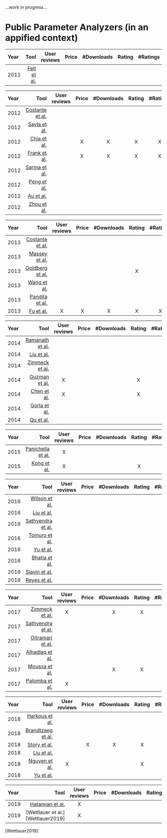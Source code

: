 ...work in progress...

# Public Parameter Analyzers (in an appified context)

| Year | Tool | User reviews | Price | #Downloads | Rating | #Ratings | Size/Space | Developer | Category | Description | Permissions | Search ranking | Terms & Conditions | Privacy Policy |
|:--- | ---:|:---:|:---:|:---:|:---:|:---:|:---:|:---:|:---:|:---:|:---:|:---:|:---:|:---:|
|2011|[Felt et al.][Felt2012]||||||||||X||||


| Year | Tool | User reviews | Price | #Downloads | Rating | #Ratings | Size/Space | Developer | Category | Description | Permissions | Search ranking | Terms & Conditions | Privacy Policy |
|:--- | ---:|:---:|:---:|:---:|:---:|:---:|:---:|:---:|:---:|:---:|:---:|:---:|:---:|:---:|
|2012|[Costante et al.][Costante2012]     | | | | | | | | | | | | | |X|
|2012|[Savla et al.][Savla2012]           ||||||||||||||X|
|2012|[Chia et al.][Chia2012]             ||X|X|X|X||X|||X|||||
|2012|[Frank et al.][Frank2012]           ||X|X|X|X|||||X|||||
|2012|[Sarma et al.][Sarma2012]           ||||||||X||X|||||
|2012|[Peng et al.][Peng2012]             ||||||||X||X||||
|2012|[Au et al.][Au2012]                 ||||||||||X||||
|2012|[Zhou et al.][Zhou2012]             ||||||||||X||||


| Year | Tool | User reviews | Price | #Downloads | Rating | #Ratings | Size/Space | Developer | Category | Description | Permissions | Search ranking | Terms & Conditions | Privacy Policy |
|:--- | ---:|:---:|:---:|:---:|:---:|:---:|:---:|:---:|:---:|:---:|:---:|:---:|:---:|:---:|
|2013|[Costante et al.][Costante2013]     ||||||||||||||X|
|2013|[Massey et al.][Massey2013]         ||||||||||||||X|
|2013|[Goldberg et al.][Goldberg2013]     ||||X||||X||X|||||
|2013|[Wang et al.][Wang2013]             ||||||||X||X||||
|2013|[Pandita et al.][Pandita2013]       |||||||||X|X||||
|2013|[Fu et al.][Fu2013]                 |X|X|X|X|X|||X|||||||


| Year | Tool | User reviews | Price | #Downloads | Rating | #Ratings | Size/Space | Developer | Category | Description | Permissions | Search ranking | Terms & Conditions | Privacy Policy |
|:--- | ---:|:---:|:---:|:---:|:---:|:---:|:---:|:---:|:---:|:---:|:---:|:---:|:---:|:---:|
|2014|[Ramanath et al.][Ramanath2014]     |||||||||||||X|
|2014|[Liu et al.][Liu2014]               |||||||||||||X|
|2014|[Zimmeck et al.][Zimmeck2014]       |||||||||||||X|
|2014|[Guzman et al.][Guzman2014]         |X|||X||||X|||||||
|2014|[Chen et al.][Chen2014]             |X|||X|||||||||||
|2014|[Gorla et al.][Gorla2014]           ||||||||X|X|X||||
|2014|[Qu et al.][Qu2014]                 |||||||||X|X||||


| Year | Tool | User reviews | Price | #Downloads | Rating | #Ratings | Size/Space | Developer | Category | Description | Permissions | Search ranking | Terms & Conditions | Privacy Policy |
|:--- | ---:|:---:|:---:|:---:|:---:|:---:|:---:|:---:|:---:|:---:|:---:|:---:|:---:|:---:|
|2015|[Panichella et al.][Panichella2015] |X|||||||X|||||||
|2015|[Kong et al.][Kong2015]             |X|||X||||X|||||||


| Year | Tool | User reviews | Price | #Downloads | Rating | #Ratings | Size/Space | Developer | Category | Description | Permissions | Search ranking | Terms & Conditions | Privacy Policy |
|:--- | ---:|:---:|:---:|:---:|:---:|:---:|:---:|:---:|:---:|:---:|:---:|:---:|:---:|:---:|
|2016|[Wilson et al.][Wilson2016]         |||||||||||||X|
|2016|[Liu et al.][Liu2016]               |||||||||||||X|
|2016|[Sathyendra et al.][Sathyendra2016] |||||||||||||X|
|2016|[Tomuro et al.][Tomuro2016]         |||||||||||||X|
|2016|[Yu et al.][Yu2016]                 |||||||||||||X|
|2016|[Bhatia et al.][Bhatia2016]         |||||||||||||X|
|2016|[Slavin et al.][Slavin2016]         ||||||||X|||||X|
|2016|[Reyes et al.][Reyes2016]           ||||||||X|||||X|


| Year | Tool | User reviews | Price | #Downloads | Rating | #Ratings | Size/Space | Developer | Category | Description | Permissions | Search ranking | Terms & Conditions | Privacy Policy |
|:--- | ---:|:---:|:---:|:---:|:---:|:---:|:---:|:---:|:---:|:---:|:---:|:---:|:---:|:---:|
|2017|[Zimmeck et al.][Zimmeck2017]       |X||X|X||||X||X|||X|
|2017|[Sathyendra et al.][Sathyendra2017] |||||||||||||X|
|2017|[Oltramari et al.][Oltramari2017]   |||||||||||||X|
|2017|[Alhadlaq et al.][Alhadlaq2017]     |||||||||||||X|
|2017|[Moussa et al.][Moussa2017]         |||X|X|||X|X||X||||
|2017|[Palomba et al.][Palomba2017]       |X|||||||||||||


| Year | Tool | User reviews | Price | #Downloads | Rating | #Ratings | Size/Space | Developer | Category | Description | Permissions | Search ranking | Terms & Conditions | Privacy Policy |
|:--- | ---:|:---:|:---:|:---:|:---:|:---:|:---:|:---:|:---:|:---:|:---:|:---:|:---:|:---:|
|2018|[Harkous et al.][Harkous2018]       |||||||||||||X|
|2018|[Brandtzaeg et al.][Brandtzaeg2018] ||||||||||||X|X|
|2018|[Story et al.][Story2018]           ||X|X|X|X|||X|||||X|
|2018|[Liu et al.][Liu2018]               |||||||||||||X|
|2018|[Nguyen et al.][Nguyen2018]         |X|||X||||X||X||||
|2018|[Yu et al.][Yu2018]                 |||||||||X|X|||X|


| Year | Tool | User reviews | Price | #Downloads | Rating | #Ratings | Size/Space | Developer | Category | Description | Permissions | Search ranking | Terms & Conditions | Privacy Policy |
|:--- | ---:|:---:|:---:|:---:|:---:|:---:|:---:|:---:|:---:|:---:|:---:|:---:|:---:|:---:|
|2019|[Hatamian et al.][Hatamian2019]     |X|||||||||X|||X|
|2019|[Wettlauer et al.][Wettlauer2019]   |X|||||||||X|||X|

[Felt2012]:https://dl.acm.org/citation.cfm?doid=2046707.2046779

[Costante2012]:https://dl.acm.org/citation.cfm?doid=2381966.2381979
[Savla2012]:https://ieeexplore.ieee.org/document/6268006
[Chia2012]:https://dl.acm.org/citation.cfm?doid=2187836.2187879
[Frank2012]:https://ieeexplore.ieee.org/document/6413840
[Sarma2012]:https://dl.acm.org/citation.cfm?doid=2295136.2295141
[Peng2012]:https://dl.acm.org/citation.cfm?doid=2382196.2382224
[Au2012]:https://doi.org/10.1145/2382196.2382222
[Zhou2012]:https://www.semanticscholar.org/paper/Hey%2C-You%2C-Get-Off-of-My-Market%3A-Detecting-Malicious-Zhou-Wang/e4f7e5a5886c06f3f84e1256941ceb3d149471bf

[Costante2013]:https://www.semanticscholar.org/paper/What-websites-know-about-you-%3A-privacy-policy-using-Costante-Hartog/1cab87d62e3876db181598cbb7478fd9585ecab1
[Massey2013]:https://doi.org/10.1109/re.2013.6636700
[Goldberg2013]:https://doi.org/10.18419/opus-3038
[Wang2013]:https://doi.org/10.1007/978-3-642-39256-6_15
[Pandita2013]:https://www.usenix.org/conference/usenixsecurity13/technical-sessions/presentation/pandita
[Fu2013]:https://doi.org/10.1145/2487575.2488202

[Ramanath2014]:https://aclweb.org/anthology/P14-2099/
[Liu2014]:https://www.aclweb.org/anthology/C14-1084/
[Zimmeck2014]:https://dl.acm.org/citation.cfm?id=2671226
[Guzman2014]:https://doi.org/10.1109/re.2014.6912257
[Chen2014]:http://doi.acm.org/10.1145/2568225.2568263
[Gorla2014]:https://doi.org/10.1145/2568225.2568276
[Qu2014]:https://doi.org/10.1145/2660267.2660287

[Panichella2015]:https://doi.org/10.1109/icsm.2015.7332474
[Kong2015]:http://doi.acm.org/10.1145/2810103.2813689

[Wilson2016]:https://usableprivacy.org/static/files/swilson_acl_2016.pdf
[Liu2016]:https://aaai.org/ocs/index.php/FSS/FSS16/paper/view/14099
[Sathyendra2016]:https://www.aaai.org/ocs/index.php/FSS/FSS16/paper/view/14114
[Tomuro2016]:https://doi.org/10.1145/2857705.2857741
[Yu2016]:https://doi.org/10.1109/dsn.2016.55
[Bhatia2016]:https://doi.org/10.1145/2907942
[Slavin2016]:http://doi.acm.org/10.1145/2884781.2884855
[Reyes2016]:https://www.ieee-security.org/TC/SPW2017/ConPro/papers/reyes-conpro17.pdf

[Zimmeck2017]:https://aaai.org/ocs/index.php/FSS/FSS16/paper/view/14113
[Sathyendra2017]:http://aclweb.org/anthology/D17-1294
[Oltramari2017]:http://www.semantic-web-journal.net/content/privonto-semantic-framework-analysis-privacy-policies
[Alhadlaq2017]:https://petsymposium.org/2017/papers/hotpets/amazon-alexa-skills-ecosystem-privacy.pdf
[Moussa2017]:https://doi.org/10.1109/mobilesoft.2017.22
[Palomba2017]:https://doi.org/10.1109/icse.2017.18

[Harkous2018]:http://arxiv.org/abs/1802.02561
[Brandtzaeg2018]:https://doi.org/10.1177/0894439318777706
[Story2018]:https://usableprivacy.org/static/files/Story_APF_2018.pdf
[Liu2018]:https://kilthub.cmu.edu/articles/Towards_Automatic_Classification_of_Privacy_Policy_Text/6626285/1
[Nguyen2018]:https://publications.cispa.saarland/2625/
[Yu2018]:https://doi.org/10.1109/tse.2017.2730198

[Hatamian2019]:https://www.springerprofessional.de/en/a-multilateral-privacy-impact-analysis-method-for-android-apps/16782232
[Wettlauer2019]:

